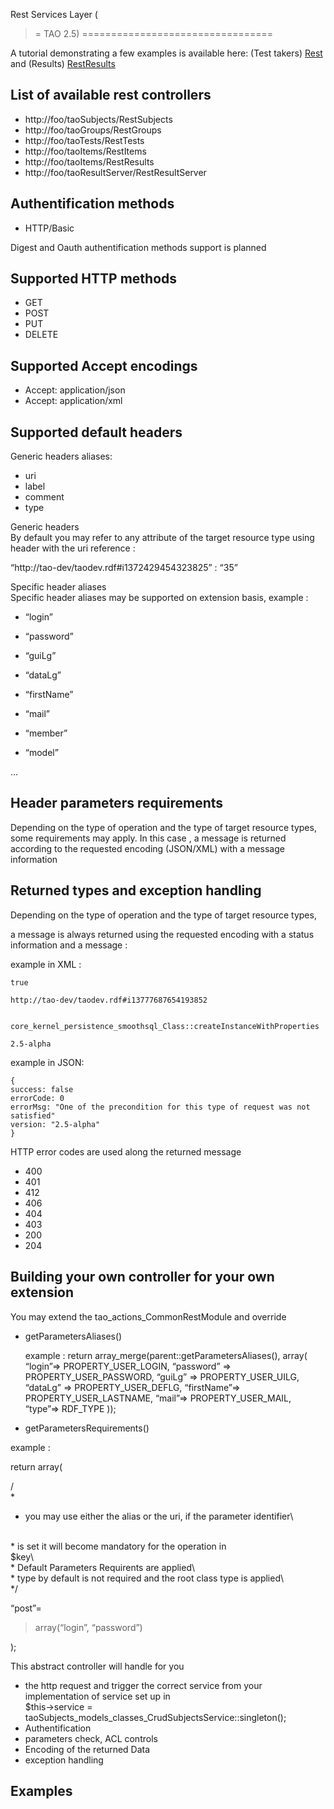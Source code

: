 <!--
parent: 'Documentation for core components'
created_at: '2013-08-29 09:35:35'
updated_at: '2014-07-31 13:09:49'
authors:
    - 'Patrick Plichart'
tags:
    - 'Documentation for core components'
-->

Rest Services Layer (<br/>
>= TAO 2.5)
=================================

A tutorial demonstrating a few examples is available here: (Test takers) [Rest](../rest.md) and (Results) [RestResults](../rest-services-layer/restresults.md)

List of available rest controllers
----------------------------------

-   http://foo/taoSubjects/RestSubjects
-   http://foo/taoGroups/RestGroups
-   http://foo/taoTests/RestTests
-   http://foo/taoItems/RestItems
-   http://foo/taoItems/RestResults
-   http://foo/taoResultServer/RestResultServer

Authentification methods
------------------------

-   HTTP/Basic

Digest and Oauth authentification methods support is planned

Supported HTTP methods
----------------------

-   GET
-   POST
-   PUT
-   DELETE

Supported Accept encodings
--------------------------

-   Accept: application/json
-   Accept: application/xml

Supported default headers
-------------------------

Generic headers aliases:

-   uri
-   label
-   comment
-   type

Generic headers\
By default you may refer to any attribute of the target resource type using header with the uri reference :<br/>

“http://tao-dev/taodev.rdf\#i1372429454323825” : “35”

Specific header aliases\
Specific header aliases may be supported on extension basis, example :

-   “login”
-   “password”
-   “guiLg”
-   “dataLg”
-   “firstName”
-   “mail”



-   “member”
-   “model”

…

Header parameters requirements
------------------------------

Depending on the type of operation and the type of target resource types, some requirements may apply. In this case , a message is returned according to the requested encoding (JSON/XML) with a message information

Returned types and exception handling
-------------------------------------

Depending on the type of operation and the type of target resource types,<br/>

a message is always returned using the requested encoding with a status information and a message :<br/>

example in XML :




    true

    http://tao-dev/taodev.rdf#i13777687654193852


    core_kernel_persistence_smoothsql_Class::createInstanceWithProperties

    2.5-alpha


example in JSON:


    {
    success: false
    errorCode: 0
    errorMsg: "One of the precondition for this type of request was not satisfied"
    version: "2.5-alpha"
    }

HTTP error codes are used along the returned message

-   400
-   401
-   412
-   406
-   404
-   403
-   200
-   204

Building your own controller for your own extension
---------------------------------------------------

You may extend the tao_actions_CommonRestModule and override

-   getParametersAliases()<br/>

    example : return array_merge(parent::getParametersAliases(), array(
     “login”=\> PROPERTY_USER_LOGIN,
     “password” =\> PROPERTY_USER_PASSWORD,
     “guiLg” =\> PROPERTY_USER_UILG,
     “dataLg” =\> PROPERTY_USER_DEFLG,
     “firstName”=\> PROPERTY_USER_LASTNAME,
     “mail”=\> PROPERTY_USER_MAIL,
     “type”=\> RDF_TYPE
     ));
-   getParametersRequirements()

example :<br/>

return array(<br/>

 /<br/>
*<br/>
* you may use either the alias or the uri, if the parameter identifier\
 <br/>
* is set it will become mandatory for the operation in <br/>
$key\
 <br/>
* Default Parameters Requirents are applied\
 <br/>
* type by default is not required and the root class type is applied\
 <br/>
*/<br/>

 “post”=<br/>
> array(“login”, “password”)<br/>

 );<br/>

This abstract controller will handle for you

-   the http request and trigger the correct service from your implementation of service set up in\
    \$this-\>service = taoSubjects_models_classes_CrudSubjectsService::singleton();
-   Authentification
-   parameters check, ACL controls
-   Encoding of the returned Data
-   exception handling

Examples
--------

